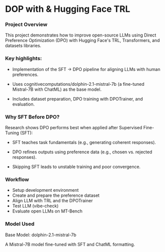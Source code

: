 # DOP with & Hugging Face TRL

### Project Overview
This project demonstrates how to improve open-source LLMs using Direct Preference Optimization (DPO) with Hugging Face's TRL, Transformers, and datasets libraries.

### Key highlights:

- Implementation of the SFT → DPO pipeline for aligning LLMs with human preferences.

- Uses cognitivecomputations/dolphin-2.1-mistral-7b (a fine-tuned Mistral-7B with ChatML) as the base model.

- Includes dataset preparation, DPO training with DPOTrainer, and evaluation.

### Why SFT Before DPO?
Research shows DPO performs best when applied after Supervised Fine-Tuning (SFT):

- SFT teaches task fundamentals (e.g., generating coherent responses).

- DPO refines outputs using preference data (e.g., chosen vs. rejected responses).

- Skipping SFT leads to unstable training and poor convergence.

### Workflow
- Setup development environment
- Create and prepare the preference dataset
- Align LLM with TRL and the DPOTrainer
- Test LLM (vibe-check)
- Evaluate open LLMs on MT-Bench

### Model Used
Base Model: dolphin-2.1-mistral-7b

A Mistral-7B model fine-tuned with SFT and ChatML formatting.



